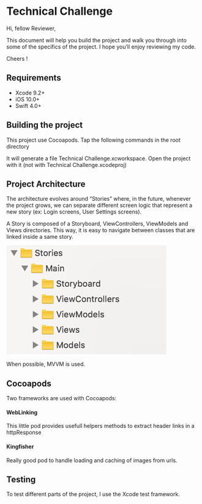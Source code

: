 # Technical Challenge

Hi, fellow Reviewer,

This document will help you build the project and walk you through into some of the specifics of the project. I hope you’ll enjoy reviewing my code.

Cheers !

## Requirements

- Xcode 9.2+ 
- iOS 10.0+ 
- Swift 4.0+

## Building the project

This project use Cocoapods. Tap the following commands in the root directory 



It will generate a file Technical Challenge.xcworkspace. Open the project with it (not with Technical Challenge.xcodeproj)

## Project Architecture

The architecture evolves around “Stories” where, in the future, whenever the project grows, we can separate different screen logic that represent a new story (ex: Login screens, User Settings screens).

A Story is composed of a Storyboard, ViewControllers, ViewModels and Views directories. This way, it is easy to navigate between classes that are linked inside a same story.

![GitHub Logo](documentation/doc_stories.png)

When possible, MVVM is used.

## Cocoapods

Two frameworks are used with Cocoapods:

#### WebLinking

This little pod provides usefull helpers methods to extract header links in a httpResponse 

#### Kingfisher

Really good pod to handle loading and caching of images from urls.

## Testing

To test different parts of the project, I use the Xcode test framework.


